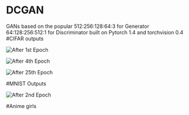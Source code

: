 # DCGAN
GANs based on the popular 
512:256:128:64:3 for Generator
64:128:256:512:1 for Discriminator
built on Pytorch 1.4 and torchvision 0.4 #CIFAR outputs

![After 1st Epoch](https://github.com/Satyake/GANSDC/blob/main/fake_samples_epoch_000.png)

![After 4th Epoch](https://github.com/Satyake/GANSDC/blob/main/fake_samples_epoch_004.png)

![After 25th Epoch](https://github.com/Satyake/GANSDC/blob/main/fake_samples_epoch_024.png)

#MNIST Outputs


![After 2nd Epoch](https://github.com/Satyake/GANSDC/blob/main/fake_samples_epoch_002.png)

#Anime girls
